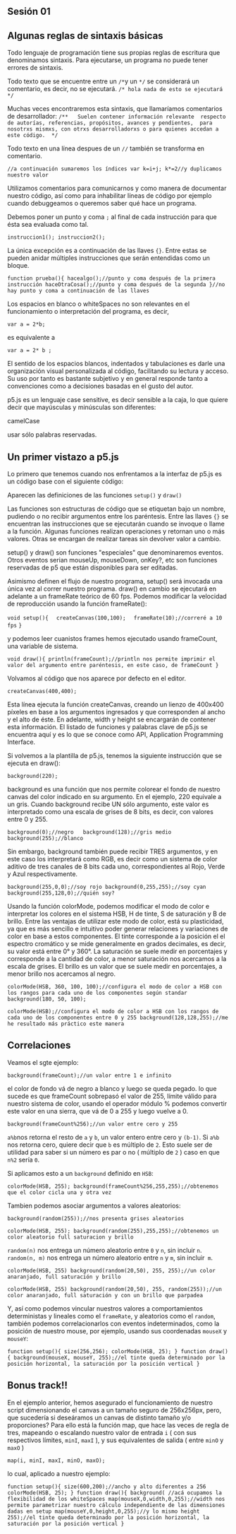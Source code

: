 Sesión 01
---------
Algunas reglas de sintaxis básicas
----------------------------------

Todo lenguaje de programación tiene sus propias reglas de escritura que denominamos sintaxis.
Para ejecutarse, un programa no puede tener errores de sintaxis.

Todo texto que se encuentre entre un `/*`y un `*/` se considerará un comentario, es decir, no se ejecutará.
`/* hola
nada de esto
se ejecutará
*/`

Muchas veces encontraremos esta sintaxis, que llamaríamos comentarios de desarrollador:
`/**  
Suelen contener información relevante 
respecto de autorías, referencias, propósitos, avances y pendientes, 
para nosotrxs mismxs, con otrxs desarrolladorxs o para quienes accedan a este código. 
*/`

Todo texto en una línea despues de un `//` también se transforma en comentario.

`//a continuación sumaremos los índices
var k=i+j;
k*=2//y duplicamos nuestro valor`

Utilizamos comentarios para comunicarnos y como manera de documentar nuestro código, así como para inhabilitar líneas de código por ejemplo cuando debuggeamos o queremos saber qué hace un programa.

Debemos poner un punto y coma `;` al final de cada instrucción para que ésta sea evaluada como tal.

`instruccion1();
instruccion2();`

La única excepción es a continuación de las llaves `{}`. Entre estas se pueden anidar múltiples instrucciones que serán entendidas como un bloque.

`function prueba(){
  hacealgo();//punto y coma después de la primera instrucción
  haceOtraCosa();//punto y coma después de la segunda
}//no hay punto y coma a continuación de las llaves`

Los espacios en blanco o whiteSpaces no son relevantes en el funcionamiento o interpretación del programa, es decir,

`var a = 2*b;`

es equivalente a

`var
  a
= 2*
b
;`

El sentido de los espacios blancos, indentados y tabulaciones es darle una organización visual personalizada al código, facilitando su lectura y acceso. Su uso por tanto es bastante subjetivo y en general responde tanto a convenciones como a decisiones basadas en el gusto del autor.

p5.js es un lenguaje case sensitive, es decir sensible a la caja, lo que quiere decir que mayúsculas y minúsculas son diferentes:



camelCase



usar sólo palabras reservadas.



Un primer vistazo a p5.js
-----------------

Lo primero que tenemos cuando nos enfrentamos a la interfaz de p5.js es un código base con el siguiente código:

Aparecen las definiciones de las funciones `setup()` y `draw()`

Las funciones son estructuras de código que se etiquetan bajo un nombre, pudiendo o no recibir argumentos entre los paréntesis.
Entre las llaves `{}` se encuentran las instrucciones que se ejecutarán cuando se invoque o llame a la función.
Algunas funciones realizan operaciones y retornan uno o más valores.
Otras se encargan de realizar tareas sin devolver valor a cambio.

setup() y draw() son funciones "especiales" que denominaremos eventos.
Otros eventos serian mouseUp, mouseDown, onKey?, etc
son funciones reservadas de p5 que están disponibles para ser editadas.

Asimismo definen el flujo de nuestro programa, setup() será invocada una única vez al correr nuestro programa.
draw() en cambio se ejecutará en adelante a un frameRate teórico de 60 fps.
Podemos modificar la velocidad de reproducción usando la función frameRate():

`void setup(){`
`  createCanvas(100,100);`
`  frameRate(10);//correré a 10 fps`
`}`

y podemos leer cuanistos frames hemos ejecutado usando frameCount, una variable de sistema.

`void draw(){
  println(frameCount);//println nos permite imprimir el valor del argumento entre paréntesis, en este caso, de frameCount
}`

Volvamos al código que nos aparece por defecto en el editor.

`createCanvas(400,400);`

Esta línea ejecuta la función createCanvas, creando un lienzo de 400x400 píxeles en base a los argumentos ingresados y que corresponden al ancho y el alto de éste.
En adelante, width y height se encargarán de contener esta información.
El listado de funciones y palabras clave de p5.js se encuentra aquí y es lo que se conoce como API, Application Programming Interface.

Si volvemos a la plantilla de p5.js, tenemos la siguiente instrucción que se ejecuta en draw():

`background(220);`

background es una función que nos permite colorear el fondo de nuestro canvas del color indicado en su argumento.
En el ejemplo, 220 equivale a un gris.
Cuando background recibe UN sólo argumento, este valor es interpretado como una escala de grises de 8 bits, es decir, con valores entre 0 y 255.

`background(0);//negro  
background(128);//gris medio  
background(255);//blanco`  

Sin embargo, background también puede recibir TRES argumentos, y en este caso los interpretará como RGB, es decir como un sistema de color aditivo de tres canales de 8 bits cada uno, correspondientes al Rojo, Verde y Azul respectivamente.

`background(255,0,0);//soy rojo
background(0,255,255);//soy cyan
background(255,128,0);//quién soy?`

Usando la función colorMode, podemos modificar el modo de color e interpretar los colores en el sistema HSB, H de tinte, S de saturación y B de brillo.
Entre las ventajas de utilizar este modo de color, está su plasticidad, ya que es más sencillo e intuitivo poder generar relaciones y variaciones de color en base a estos componentes.
El tinte corresponde a la posición el el espectro cromático y se mide generalmente en grados decimales, es decir, su valor está entre 0° y 360°.
La saturación se suele medir en porcentajes y corresponde a la cantidad de color, a menor saturación nos acercamos a la escala de grises.
El brillo es un valor que se suele medir en porcentajes, a menor brillo nos acercamos al negro.

`colorMode(HSB, 360, 100, 100);//configura el modo de color a HSB con los rangos para cada uno de los componentes según standar
background(180, 50, 100);`

`colorMode(HSB);//configura el modo de color a HSB con los rangos de cada uno de los componentes entre 0 y 255
background(128,128,255);//me he resultado más práctico este manera`

Correlaciones
-------------
Veamos el sgte ejemplo:

`background(frameCount);//un valor entre 1 e infinito`

el color de fondo vá de negro a blanco y luego se queda pegado.
lo que sucede es que frameCount sobrepasó el valor de 255, límite válido para nuestro sistema de color,
usando el operador módulo % podemos convertir este valor en una sierra, que vá de 0 a 255 y luego vuelve a 0.

`background(frameCount%256);//un valor entre cero y 255` 

`a%b`nos retorna el resto de `a` y `b`, un valor entero entre cero y `(b-1)`.
Si `a%b` nos retorna cero, quiere decir que `b` es múltiplo de `2`.
Esto suele ser de utilidad para saber si un número es par o no ( múltiplo de `2` ) caso en que `n%2` sería `0`.

Si aplicamos esto a un `background` definido en `HSB`:

`colorMode(HSB, 255);
background(frameCount%256,255,255);//obtenemos que el color cicla una y otra vez`

Tambien podemos asociar argumentos a valores aleatorios:

`background(random(255));//nos presenta grises aleatorios`

`colorMode(HSB, 255);
background(random(255),255,255);//obtenemos un color aleatorio full saturacion y brillo`

`random(n)` nos entrega un número aleatorio entre `0` y `n`, sin incluir `n`.
`random(n, m)` nos entrega un número aleatorio entre `n` y `m`, sin incluir` m`.

`colorMode(HSB, 255)
background(random(20,50), 255, 255);//un color anaranjado, full saturación y brillo`

`colorMode(HSB, 255)
background(random(20,50), 255, random(255));//un color anaranjado, full saturación y con un brillo que parpadea`

Y, así como podemos vincular nuestros valores a comportamientos deterministas y lineales como el `frameRate`, y aleatorios como el `random`,
también podemos correlacionarlos con eventos indeterminados, como la posición de nuestro mouse, por ejemplo, usando sus coordenadas `mouseX` y `mouseY`:

`function setup(){
  size(256,256);
  colorMode(HSB, 25);
}
function draw(){
  background(mouseX, mouseY, 255);//el tinte queda determinado por la posición horizontal, la saturación por la posición vertical
}`

Bonus track!!
-------------

En el ejemplo anterior, hemos asegurado el funcionamiento de nuestro script dimensionando el canvas a un tamaño seguro de 256x256px,
pero, que sucedería si deseáramos un canvas de distinto tamaño y/o proporciones? Para ello está la función map, que hace las veces de regla de tres, mapeando o escalando nuestro valor de entrada `i` ( con sus respectivos límites, `minI`, `maxI` ), y sus equivalentes de salida ( entre `minO` y `maxO` )

`map(i, minI, maxI, minO, maxO);`

lo cual, aplicado a nuestro ejemplo:

`function setup(){
  size(600,200);//ancho y alto diferentes a 256
  colorMode(HSB, 25);
}
function draw(){
  background( //acá ocupamos la flexibilidad de los whiteSpaces
                map(mouseX,0,width,0,255);//width nos permite parametrizar nuestro cálculo independiente de las dimensiones dadas en setup
                map(mouseY,0,height,0,255);//y lo mismo height 
                255);//el tinte queda determinado por la posición horizontal, la saturación por la posición vertical
}`


